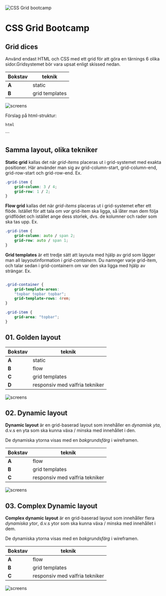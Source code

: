 ![CSS Grid bootcamp](poster.png)

# CSS Grid Bootcamp

## Grid dices
Använd endast HTML och CSS med ett grid för att göra en tärnings 6 olika sidor.Gridsystemet bör vara upsat enligt skissed nedan.

|Bokstav|teknik|
|---|---|
|**A**|static|
|**B**|grid templates|

![screens](/00_grid-dices/screen-grid.png)

Förslag på html-struktur:

```html```
<article class="dice dots-6">
    <aside></aside>
    <aside></aside>
    <aside></aside>
    <aside></aside>
    <aside></aside>
    <aside></aside>
</article>
```


## Samma layout, olika tekniker

**Static grid** kallas det när *grid-items* placeras ut i grid-systemet med exakta positioner. Här använder man sig av grid-column-start, grid-column-end, grid-row-start och grid-row-end. Ex.

```css
.grid-item {
    grid-column: 3 / 4;
    grid-row: 1 / 2;
}
```

**Flow grid** kallas det när *grid-items* placeras ut i grid-systemet efter ett flöde. Istället för att tala om *var* grid-item ska ligga, så låter man dem följa gridflödet och istället ange dess storlek, dvs. de kolumner och rader som ska tas upp. Ex. 

```css
.grid-item {
    grid-column: auto / span 2;
    grid-row: auto / span 1;
}
```

**Grid templates** är ett tredje sätt att layouta med hjälp av grid som lägger man all layyoutinformation i *grid-containern*. Du namnger varje grid-item, och talar sedan i grid-containern om var den ska ligga med hjälp av strängar. Ex.

```css

.grid-container {
    grid-template-areas:
    "topbar topbar topbar";
    grid-template-rows: 4rem; 
}

.grid-item {
    grid-area: "topbar";
}
```


## 01. Golden layout

|Bokstav|teknik|
|---|---|
|**A**|static|
|**B**|flow|
|**C**|grid templates|
|**D**|responsiv med valfria tekniker|

![screens](/01_golden-layout-D/screens.png)


## 02. Dynamic layout
**Dynamic layout** är en grid-baserad layout som innehåller en *dynamisk yta*, d.v.s en yta som ska kunna växa / minska med innehållet i den.

De dynamiska ytorna visas med en *bakgrundsfärg* i wireframen.

|Bokstav|teknik|
|---|---|
|**A**|flow|
|**B**|grid templates|
|**C**|responsiv med valfria tekniker|

![screens](/02_dynamic-layout-C/screens.png)

## 03. Complex Dynamic layout
**Complex dynamic layout** är en grid-baserad layout som innehåller flera *dynamiska ytor*, d.v.s ytor som ska kunna växa / minska med innehållet i dem. 

De dynamiska ytorna visas med en *bakgrundsfärg* i wireframen.

|Bokstav|teknik|
|---|---|
|**A**|flow|
|**B**|grid templates|
|**C**|responsiv med valfria tekniker|

![screens](/03_complex-dynamic-layout-C/screens.png)